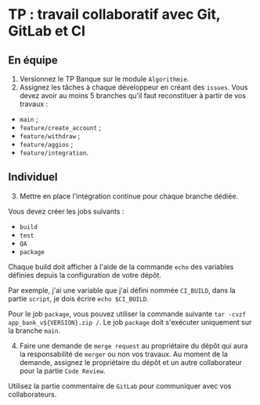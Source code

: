 # TP : travail collaboratif avec Git, GitLab et CI

## En équipe

1. Versionnez le TP Banque sur le module `Algorithmie`.
2. Assignez les tâches à chaque développeur en créant des `issues`.
Vous devez avoir au moins 5 branches qu'il faut reconstituer à partir de vos travaux :
- `main` ;
- `feature/create_account` ;
- `feature/withdraw` ;
- `feature/aggios` ;
- `feature/integration`. 

## Individuel

3. Mettre en place l'intégration continue pour chaque branche dédiée.

Vous devez créer les jobs suivants :

- `build`
- `test`
- `QA`
- `package`

Chaque build doit afficher à l'aide de la commande `echo` des variables définies depuis la configuration de votre dépôt.

Par exemple, j'ai une variable que j'ai défini nommée `CI_BUILD`, dans la partie `script`, je dois écrire `echo $CI_BUILD`.

Pour le job `package`, vous pouvez utiliser la commande suivante `tar -cvzf app_bank_v${VERSION}.zip /`.
Le job `package` doit s'exécuter uniquement sur la branche `main`.

4. Faire une demande de `merge request` au propriétaire du dépôt qui aura la responsabilité de `merger` ou non vos travaux. Au moment de la demande, assignez le propriétaire du dépôt et un autre collaborateur pour la partie `Code Review`.

Utilisez la partie commentaire de `GitLab` pour communiquer avec vos collaborateurs.


